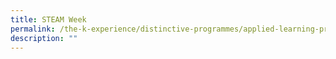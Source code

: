 ```yaml
---
title: STEAM Week
permalink: /the-k-experience/distinctive-programmes/applied-learning-programme-alp/steam-week/
description: ""
---
```


